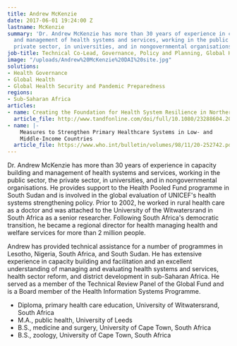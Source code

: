 ```yaml
---
title: Andrew McKenzie
date: 2017-06-01 19:24:00 Z
lastname: McKenzie
summary: 'Dr. Andrew McKenzie has more than 30 years of experience in capacity building
  and management of health systems and services, working in the public sector, the
  private sector, in universities, and in nongovernmental organisations. '
job-title: Technical Co-Lead, Governance, Policy and Planning, Global Health
image: "/uploads/Andrew%20McKenzie%20DAI%20site.jpg"
solutions:
- Health Governance
- Global Health
- Global Health Security and Pandemic Preparedness
regions:
- Sub-Saharan Africa
articles:
- name: Creating the Foundation for Health System Resilience in Northern Nigeria
  article_file: http://www.tandfonline.com/doi/full/10.1080/23288604.2016.1242453
- name: |-
    Measures to Strengthen Primary Healthcare Systems in Low- and
    Middle-Income Countries
  article_file: https://www.who.int/bulletin/volumes/98/11/20-252742.pdf
---
```


Dr. Andrew McKenzie has more than 30 years of experience in capacity building and management of health systems and services, working in the public sector, the private sector, in universities, and in nongovernmental organisations. He provides support to the Health Pooled Fund programme in South Sudan and is involved in the global evaluation of UNICEF's health systems strengthening policy. Prior to 2002, he worked in rural health care as a doctor and was attached to the University of the Witwatersrand in South Africa as a senior researcher. Following South Africa's democratic transition, he became a regional director for health managing health and welfare services for more than 2 million people. 

Andrew has provided technical assistance for a number of programmes in Lesotho, Nigeria, South Africa, and South Sudan. He has extensive experience in capacity building and facilitation and an excellent understanding of managing and evaluating health systems and services, health sector reform, and district development in sub-Saharan Africa. He served as a member of the Technical Review Panel of the Global Fund and is a Board member of the Health Information Systems Programme. 

* Diploma, primary health care education, University of Witwatersrand, South Africa
* M.A., public health, University of Leeds
* B.S., medicine and surgery, University of Cape Town, South Africa
* B.S., zoology, University of Cape Town, South Africa